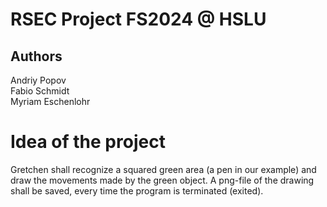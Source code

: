 # RSEC Project FS2024 @ HSLU

## Authors

Andriy Popov<br>
Fabio Schmidt<br>
Myriam Eschenlohr<br>


# Idea of the project
Gretchen shall recognize a squared green area (a pen in our example) and draw the movements made by the green object. A png-file of the drawing shall be saved, every time the program is terminated (exited).

